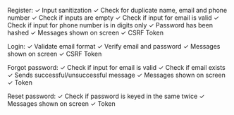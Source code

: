 Register:
✓ Input sanitization
✓ Check for duplicate name, email and phone number
✓ Check if inputs are empty
✓ Check if input for email is valid
✓ Check if input for phone number is in digits only
✓ Password has been hashed
✓ Messages shown on screen
✓ CSRF Token

Login:
✓ Validate email format
✓ Verify email and password
✓ Messages shown on screen
✓ CSRF Token

Forgot password:
✓ Check if input for email is valid
✓ Check if email exists
✓ Sends successful/unsuccessful message
✓ Messages shown on screen
✓ Token

Reset password:
✓ Check if password is keyed in the same twice
✓ Messages shown on screen
✓ Token

